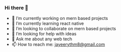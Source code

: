 ### Hi there 👋


- 🔭 I’m currently working on mern based projects
- 🌱 I’m currently learning react native
- 👯 I’m looking to collaborate on mern based projects
- 🤔 I’m looking for help with ideas
- 💬 Ask me about any web tech
- 📫 How to reach me: jayeerythm8@gmail.com

